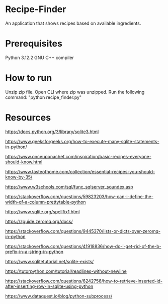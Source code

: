# Recipe-Finder
 An application that shows recipes based on available ingredients.

# Prerequisites
Python 3.12.2
GNU C++ compiler

# How to run
Unzip zip file.
Open CLI where zip was unzipped.
Run the following command:
    "python recipe_finder.py"

# Resources
https://docs.python.org/3/library/sqlite3.html

https://www.geeksforgeeks.org/how-to-execute-many-sqlite-statements-in-python/

https://www.onceuponachef.com/inspiration/basic-recipes-everyone-should-know.html

https://www.tasteofhome.com/collection/essential-recipes-you-should-know-by-35/

https://www.w3schools.com/sql/func_sqlserver_soundex.asp

https://stackoverflow.com/questions/59823203/how-can-i-define-the-width-of-a-column-prettytable-python

https://www.sqlite.org/spellfix1.html

https://zguide.zeromq.org/docs/

https://stackoverflow.com/questions/9445370/lists-or-dicts-over-zeromq-in-python

https://stackoverflow.com/questions/41918836/how-do-i-get-rid-of-the-b-prefix-in-a-string-in-python

https://www.sqlitetutorial.net/sqlite-exists/

https://tutorpython.com/tutorial/readlines-without-newline

https://stackoverflow.com/questions/6242756/how-to-retrieve-inserted-id-after-inserting-row-in-sqlite-using-python

https://www.dataquest.io/blog/python-subprocess/

